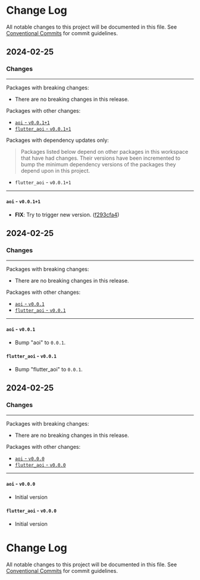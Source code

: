 # Change Log

All notable changes to this project will be documented in this file.
See [Conventional Commits](https://conventionalcommits.org) for commit guidelines.

## 2024-02-25

### Changes

---

Packages with breaking changes:

 - There are no breaking changes in this release.

Packages with other changes:

 - [`aoi` - `v0.0.1+1`](#aoi---v0011)
 - [`flutter_aoi` - `v0.0.1+1`](#flutter_aoi---v0011)

Packages with dependency updates only:

> Packages listed below depend on other packages in this workspace that have had changes. Their versions have been incremented to bump the minimum dependency versions of the packages they depend upon in this project.

 - `flutter_aoi` - `v0.0.1+1`

---

#### `aoi` - `v0.0.1+1`

 - **FIX**: Try to trigger new version. ([f293cfa4](https://github.com/brookman/aoi/commit/f293cfa46bdf8206612597a9b5c50ef0a015d6fa))


## 2024-02-25

### Changes

---

Packages with breaking changes:

 - There are no breaking changes in this release.

Packages with other changes:

 - [`aoi` - `v0.0.1`](#aoi---v001)
 - [`flutter_aoi` - `v0.0.1`](#flutter_aoi---v001)

---

#### `aoi` - `v0.0.1`

 - Bump "aoi" to `0.0.1`.

#### `flutter_aoi` - `v0.0.1`

 - Bump "flutter_aoi" to `0.0.1`.


## 2024-02-25

### Changes

---

Packages with breaking changes:

 - There are no breaking changes in this release.

Packages with other changes:

 - [`aoi` - `v0.0.0`](#aoi---v000)
 - [`flutter_aoi` - `v0.0.0`](#flutter_aoi---v000)

---

#### `aoi` - `v0.0.0`

 - Initial version

#### `flutter_aoi` - `v0.0.0`

 - Initial version

# Change Log

All notable changes to this project will be documented in this file.
See [Conventional Commits](https://conventionalcommits.org) for commit guidelines.
